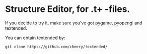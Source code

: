 # Structure Editor, for .t+ -files.

If you decide to try it, make sure you've got pygame, pyopengl and textended.

You can obtain textended by:

    git clone https://github.com/cheery/textended/
